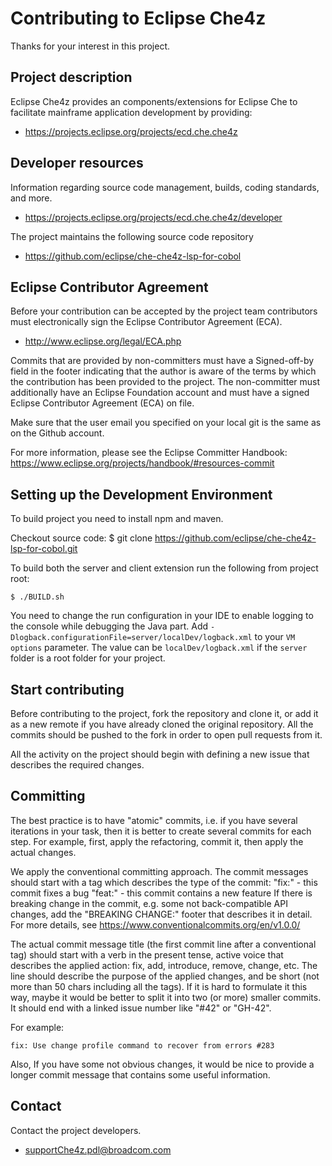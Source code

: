 # Contributing to Eclipse Che4z

Thanks for your interest in this project.

## Project description

Eclipse Che4z provides an components/extensions for Eclipse Che to facilitate mainframe application development by providing:

* https://projects.eclipse.org/projects/ecd.che.che4z

## Developer resources
Information regarding source code management, builds, coding standards, and more.

* https://projects.eclipse.org/projects/ecd.che.che4z/developer

The project maintains the following source code repository

* https://github.com/eclipse/che-che4z-lsp-for-cobol

## Eclipse Contributor Agreement

Before your contribution can be accepted by the project team contributors must electronically sign the Eclipse Contributor Agreement (ECA).

* http://www.eclipse.org/legal/ECA.php

Commits that are provided by non-committers must have a Signed-off-by field in the footer indicating that the author is aware of the terms by which the contribution has been provided to the project. The non-committer must additionally have an Eclipse Foundation account and must have a signed Eclipse Contributor Agreement (ECA) on file.

Make sure that the user email you specified on your local git is the same as on the Github account.

For more information, please see the Eclipse Committer Handbook:
https://www.eclipse.org/projects/handbook/#resources-commit

## Setting up the Development Environment

To build project you need to install npm and maven.

Checkout source code:
$ git clone https://github.com/eclipse/che-che4z-lsp-for-cobol.git

To build both the server and client extension run the following from project root:

`$ ./BUILD.sh`

You need to change the run configuration in your IDE to enable logging to the console while debugging the Java part.
Add `-Dlogback.configurationFile=server/localDev/logback.xml` to your `VM options` parameter.
The value can be `localDev/logback.xml` if the `server` folder is a root folder for your project.

## Start contributing

Before contributing to the project, fork the repository and clone it, or add it as a new remote if you have already cloned the original repository. All the commits should be pushed to the fork in order to open pull requests from it.

All the activity on the project should begin with defining a new issue that describes the required changes.

## Committing

The best practice is to have "atomic" commits, i.e. if you have several iterations in your task, then it is better to create several
commits for each step. For example, first, apply the refactoring, commit it, then apply the actual changes.

We apply the conventional committing approach. The commit messages should start with a tag which describes the type of the commit:
"fix:" - this commit fixes a bug
"feat:" - this commit contains a new feature
If there is breaking change in the commit, e.g. some not back-compatible API changes, add the "BREAKING CHANGE:" footer that describes it in detail.
For more details, see https://www.conventionalcommits.org/en/v1.0.0/

The actual commit message title (the first commit line after a conventional tag) should start with a verb in the present tense, active voice that describes the applied action: fix, add, introduce, remove, change, etc. The line should describe the purpose of the applied changes, and be short (not more than 50 chars including all the tags). If it is hard to formulate it this way, maybe it would be better to split it into two (or more) smaller commits. It should end with a linked issue number like "#42" or "GH-42".

For example:

```fix: Use change profile command to recover from errors #283```

Also, If you have some not obvious changes, it would be nice to provide a longer commit message that contains some useful information.

## Contact

Contact the project developers.

* supportChe4z.pdl@broadcom.com
